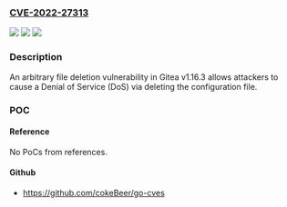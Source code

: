 ### [CVE-2022-27313](https://cve.mitre.org/cgi-bin/cvename.cgi?name=CVE-2022-27313)
![](https://img.shields.io/static/v1?label=Product&message=n%2Fa&color=blue)
![](https://img.shields.io/static/v1?label=Version&message=n%2Fa&color=blue)
![](https://img.shields.io/static/v1?label=Vulnerability&message=n%2Fa&color=brighgreen)

### Description

An arbitrary file deletion vulnerability in Gitea v1.16.3 allows attackers to cause a Denial of Service (DoS) via deleting the configuration file.

### POC

#### Reference
No PoCs from references.

#### Github
- https://github.com/cokeBeer/go-cves

